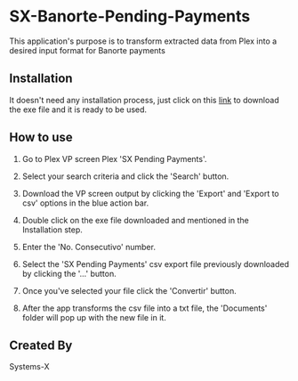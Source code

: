 # SX-Banorte-Pending-Payments

This application's purpose is to transform extracted data from Plex into a desired input format for Banorte payments

## Installation

It doesn't need any installation process, just click on this [link](https://drive.google.com/file/d/1FTl2cWwMsaAp2iXHeagMVyyG38C1ZreW/view?usp=sharing) to download the exe file and it is ready to be used.

## How to use

1. Go to Plex VP screen Plex 'SX Pending Payments'.

2. Select your search criteria and click the 'Search' button.

3. Download the VP screen output by clicking the 'Export' and 'Export to csv' options in the blue action bar.

4. Double click on the exe file downloaded and mentioned in the Installation step.

5. Enter the 'No. Consecutivo' number.

6. Select the 'SX Pending Payments' csv export file previously downloaded by clicking the '...' button.

7. Once you've selected your file click the 'Convertir' button.

8. After the app transforms the csv file into a txt file, the 'Documents' folder will pop up with the new file in it.


## Created By

Systems-X
